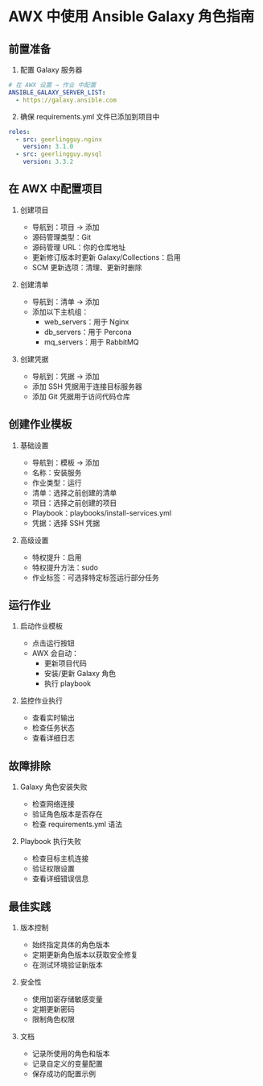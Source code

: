 # AWX 中使用 Ansible Galaxy 角色指南

## 前置准备

1. 配置 Galaxy 服务器
```yaml
# 在 AWX 设置 → 作业 中配置
ANSIBLE_GALAXY_SERVER_LIST:
  - https://galaxy.ansible.com
```

2. 确保 requirements.yml 文件已添加到项目中
```yaml
roles:
  - src: geerlingguy.nginx
    version: 3.1.0
  - src: geerlingguy.mysql
    version: 3.3.2
```

## 在 AWX 中配置项目

1. 创建项目
   - 导航到：项目 → 添加
   - 源码管理类型：Git
   - 源码管理 URL：你的仓库地址
   - 更新修订版本时更新 Galaxy/Collections：启用
   - SCM 更新选项：清理、更新时删除

2. 创建清单
   - 导航到：清单 → 添加
   - 添加以下主机组：
     - web_servers：用于 Nginx
     - db_servers：用于 Percona
     - mq_servers：用于 RabbitMQ

3. 创建凭据
   - 导航到：凭据 → 添加
   - 添加 SSH 凭据用于连接目标服务器
   - 添加 Git 凭据用于访问代码仓库

## 创建作业模板

1. 基础设置
   - 导航到：模板 → 添加
   - 名称：安装服务
   - 作业类型：运行
   - 清单：选择之前创建的清单
   - 项目：选择之前创建的项目
   - Playbook：playbooks/install-services.yml
   - 凭据：选择 SSH 凭据

2. 高级设置
   - 特权提升：启用
   - 特权提升方法：sudo
   - 作业标签：可选择特定标签运行部分任务

## 运行作业

1. 启动作业模板
   - 点击运行按钮
   - AWX 会自动：
     - 更新项目代码
     - 安装/更新 Galaxy 角色
     - 执行 playbook

2. 监控作业执行
   - 查看实时输出
   - 检查任务状态
   - 查看详细日志

## 故障排除

1. Galaxy 角色安装失败
   - 检查网络连接
   - 验证角色版本是否存在
   - 检查 requirements.yml 语法

2. Playbook 执行失败
   - 检查目标主机连接
   - 验证权限设置
   - 查看详细错误信息

## 最佳实践

1. 版本控制
   - 始终指定具体的角色版本
   - 定期更新角色版本以获取安全修复
   - 在测试环境验证新版本

2. 安全性
   - 使用加密存储敏感变量
   - 定期更新密码
   - 限制角色权限

3. 文档
   - 记录所使用的角色和版本
   - 记录自定义的变量配置
   - 保存成功的配置示例
